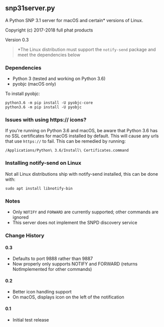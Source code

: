 
## snp31server.py
A Python SNP 3.1 server for macOS and certain* versions of Linux.

Copyright (c) 2017-2018 full phat products

Version 0.3

> *The Linux distribution must support the `notify-send` package and meet the dependencies below

### Dependencies
* Python 3 (tested and working on Python 3.6)
* pyobjc (macOS only)

To install pyobjc:

    python3.6 -m pip install -U pyobjc-core
    python3.6 -m pip install -U pyobjc

### Issues with using https:// icons?

If you're running on Python 3.6 and macOS, be aware that Python 3.6 has no SSL certificates for macOS installed by default.  This will cause any urls that use `https://` to fail.  This can be remedied by running:

`/Applications/Python\ 3.6/Install\ Certificates.command`

### Installing notify-send on Linux

Not all Linux distributions ship with notify-send installed, this can be done with:

    sudo apt install libnotify-bin


### Notes
* Only `NOTIFY` and `FORWARD` are currently supported; other commands are ignored
* This server does not implement the SNPD discovery service

### Change History

#### 0.3
* Defaults to port 9888 rather than 9887
* Now properly only supports NOTIFY and FORWARD (returns NotImplemented for other commands)

#### 0.2
* Better icon handling support
* On macOS, displays icon on the left of the notification

#### 0.1
* Initial test release


